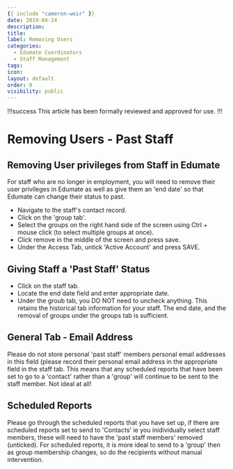 ```yaml
---
{{ include "cameron-weir" }}
date: 2019-04-24
description:
title:
label: Removing Users
categories:
  - Edumate Coordinators
  - Staff Management
tags:
icon:
layout: default
order: 0
visibility: public
---
```


!!!success
This article has been formally reviewed and approved for use.
!!!

# Removing Users - Past Staff

## ​​​​​Removing User privileges from Staff in Edumate

For staff who are no longer in employment, you will need to remove their user privileges in Edumate as well as give them an 'end date' so that Edumate can change their status to past.
- Navigate to the staff's contact record.
- Click on the 'group tab'.
- Select the groups on the right hand side of the screen using Ctrl + mouse click (to select multiple groups at once).
- Click remove in the middle of the screen and press save.
- Under the Access Tab, untick 'Active Account' and press SAVE.

## Giving Staff a 'Past Staff' Status

- Click on the staff tab.
- Locate the end date field and enter appropriate date.
- Under the groub tab, you DO NOT need to uncheck anything.  This retains the historical tab information for your staff.  The end date, and the removal of groups under the groups tab is sufficient.

## General Tab - Email Address

Please do not store personal 'past staff' members personal email addresses in this field (please record their personal email address in the appropriate field in the staff tab.  This means that any scheduled reports that have been set to go to a 'contact' rather than a 'group' will continue to be sent to the staff member. Not ideal at all!

## Scheduled Reports

Please go through the scheduled reports that you have set up, if there are scheduled reports set to send to 'Contacts' ie you inidividually select staff members, these will need to have the 'past staff members' removed (unticked).  For scheduled reports, it is more ideal to send to a 'group' then as group membership changes, so do the recipients without manual intervention.